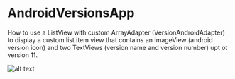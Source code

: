 # AndroidVersionsApp

How to use a ListView with custom ArrayAdapter (VersionAndroidAdapter) to display a custom list item view that contains an ImageView (android version icon) and two TextViews (version name and version number) upt ot version 11.

![alt text](https://github.com/ahmed-razic/AndroidVersionApp/blob/master/app/src/main/res/drawable/screenshot.png?raw=false)
